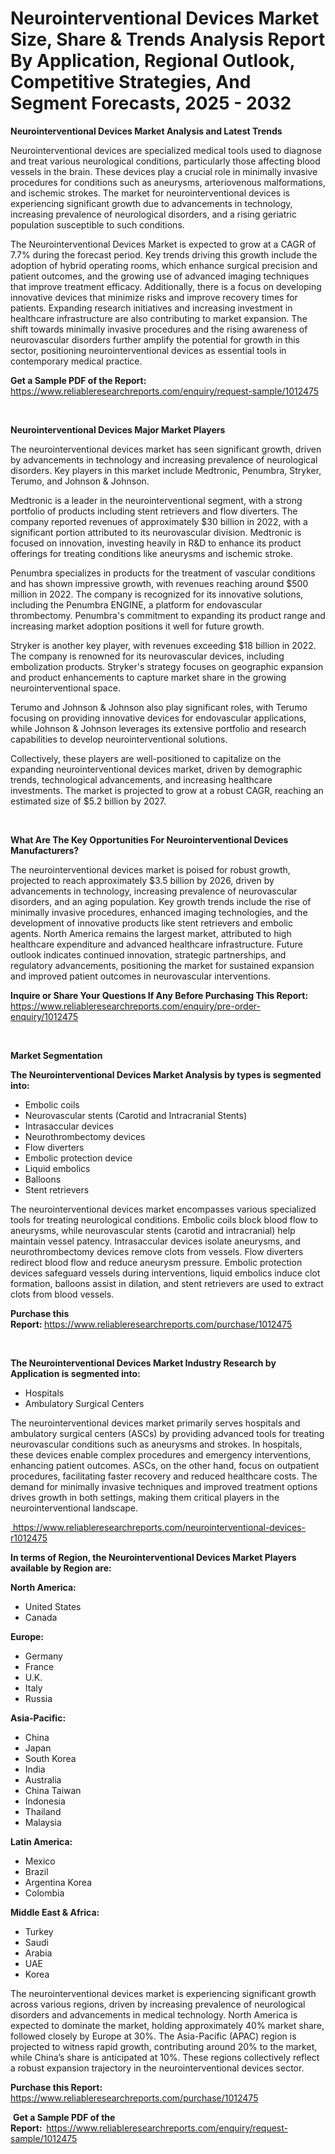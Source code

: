 <p><h1>Neurointerventional Devices Market Size, Share & Trends Analysis Report By Application, Regional Outlook, Competitive Strategies, And Segment Forecasts, 2025 - 2032</h1></p><p><strong>Neurointerventional Devices Market Analysis and Latest Trends</strong></p>
<p><p>Neurointerventional devices are specialized medical tools used to diagnose and treat various neurological conditions, particularly those affecting blood vessels in the brain. These devices play a crucial role in minimally invasive procedures for conditions such as aneurysms, arteriovenous malformations, and ischemic strokes. The market for neurointerventional devices is experiencing significant growth due to advancements in technology, increasing prevalence of neurological disorders, and a rising geriatric population susceptible to such conditions.</p><p>The Neurointerventional Devices Market is expected to grow at a CAGR of 7.7% during the forecast period. Key trends driving this growth include the adoption of hybrid operating rooms, which enhance surgical precision and patient outcomes, and the growing use of advanced imaging techniques that improve treatment efficacy. Additionally, there is a focus on developing innovative devices that minimize risks and improve recovery times for patients. Expanding research initiatives and increasing investment in healthcare infrastructure are also contributing to market expansion. The shift towards minimally invasive procedures and the rising awareness of neurovascular disorders further amplify the potential for growth in this sector, positioning neurointerventional devices as essential tools in contemporary medical practice.</p></p>
<p><strong>Get a Sample PDF of the Report:&nbsp;</strong> <a href="https://www.reliableresearchreports.com/enquiry/request-sample/1012475?utm_campaign=2778&utm_medium=2&utm_source=Github&utm_content=ia&utm_term=16042025&utm_id=neurointerventional-devices">https://www.reliableresearchreports.com/enquiry/request-sample/1012475</a></p>
<p>&nbsp;</p>
<p><strong>Neurointerventional Devices Major Market Players</strong></p>
<p><p>The neurointerventional devices market has seen significant growth, driven by advancements in technology and increasing prevalence of neurological disorders. Key players in this market include Medtronic, Penumbra, Stryker, Terumo, and Johnson & Johnson.</p><p>Medtronic is a leader in the neurointerventional segment, with a strong portfolio of products including stent retrievers and flow diverters. The company reported revenues of approximately $30 billion in 2022, with a significant portion attributed to its neurovascular division. Medtronic is focused on innovation, investing heavily in R&D to enhance its product offerings for treating conditions like aneurysms and ischemic stroke.</p><p>Penumbra specializes in products for the treatment of vascular conditions and has shown impressive growth, with revenues reaching around $500 million in 2022. The company is recognized for its innovative solutions, including the Penumbra ENGINE, a platform for endovascular thrombectomy. Penumbra's commitment to expanding its product range and increasing market adoption positions it well for future growth.</p><p>Stryker is another key player, with revenues exceeding $18 billion in 2022. The company is renowned for its neurovascular devices, including embolization products. Stryker's strategy focuses on geographic expansion and product enhancements to capture market share in the growing neurointerventional space.</p><p>Terumo and Johnson & Johnson also play significant roles, with Terumo focusing on providing innovative devices for endovascular applications, while Johnson & Johnson leverages its extensive portfolio and research capabilities to develop neurointerventional solutions.</p><p>Collectively, these players are well-positioned to capitalize on the expanding neurointerventional devices market, driven by demographic trends, technological advancements, and increasing healthcare investments. The market is projected to grow at a robust CAGR, reaching an estimated size of $5.2 billion by 2027.</p></p>
<p>&nbsp;</p>
<p><strong>What Are The Key Opportunities For Neurointerventional Devices Manufacturers?</strong></p>
<p><p>The neurointerventional devices market is poised for robust growth, projected to reach approximately $3.5 billion by 2026, driven by advancements in technology, increasing prevalence of neurovascular disorders, and an aging population. Key growth trends include the rise of minimally invasive procedures, enhanced imaging technologies, and the development of innovative products like stent retrievers and embolic agents. North America remains the largest market, attributed to high healthcare expenditure and advanced healthcare infrastructure. Future outlook indicates continued innovation, strategic partnerships, and regulatory advancements, positioning the market for sustained expansion and improved patient outcomes in neurovascular interventions.</p></p>
<p><strong>Inquire or Share Your Questions If Any Before Purchasing This Report:</strong> <a href="https://www.reliableresearchreports.com/enquiry/pre-order-enquiry/1012475?utm_campaign=2778&utm_medium=2&utm_source=Github&utm_content=ia&utm_term=16042025&utm_id=neurointerventional-devices">https://www.reliableresearchreports.com/enquiry/pre-order-enquiry/1012475</a></p>
<p>&nbsp;</p>
<p><strong>Market Segmentation</strong></p>
<p><strong>The Neurointerventional Devices Market Analysis by types is segmented into:</strong></p>
<p><ul><li>Embolic coils</li><li>Neurovascular stents (Carotid and Intracranial Stents)</li><li>Intrasaccular devices</li><li>Neurothrombectomy devices</li><li>Flow diverters</li><li>Embolic protection device</li><li>Liquid embolics</li><li>Balloons</li><li>Stent retrievers</li></ul></p>
<p><p>The neurointerventional devices market encompasses various specialized tools for treating neurological conditions. Embolic coils block blood flow to aneurysms, while neurovascular stents (carotid and intracranial) help maintain vessel patency. Intrasaccular devices isolate aneurysms, and neurothrombectomy devices remove clots from vessels. Flow diverters redirect blood flow and reduce aneurysm pressure. Embolic protection devices safeguard vessels during interventions, liquid embolics induce clot formation, balloons assist in dilation, and stent retrievers are used to extract clots from blood vessels.</p></p>
<p><strong>Purchase this Report:&nbsp;</strong><a href="https://www.reliableresearchreports.com/purchase/1012475?utm_campaign=2778&utm_medium=2&utm_source=Github&utm_content=ia&utm_term=16042025&utm_id=neurointerventional-devices">https://www.reliableresearchreports.com/purchase/1012475</a></p>
<p>&nbsp;</p>
<p><strong>The Neurointerventional Devices Market Industry Research by Application is segmented into:</strong></p>
<p><ul><li>Hospitals</li><li>Ambulatory Surgical Centers</li></ul></p>
<p><p>The neurointerventional devices market primarily serves hospitals and ambulatory surgical centers (ASCs) by providing advanced tools for treating neurovascular conditions such as aneurysms and strokes. In hospitals, these devices enable complex procedures and emergency interventions, enhancing patient outcomes. ASCs, on the other hand, focus on outpatient procedures, facilitating faster recovery and reduced healthcare costs. The demand for minimally invasive techniques and improved treatment options drives growth in both settings, making them critical players in the neurointerventional landscape.</p></p>
<p><a href="https://www.reliableresearchreports.com/neurointerventional-devices-r1012475?utm_campaign=2778&utm_medium=2&utm_source=Github&utm_content=ia&utm_term=16042025&utm_id=neurointerventional-devices">&nbsp;https://www.reliableresearchreports.com/neurointerventional-devices-r1012475</a></p>
<p><strong>In terms of Region, the Neurointerventional Devices Market Players available by Region are:</strong></p>
<p>
    <p> <strong> North America: </strong>
        <ul>
            <li>United States</li>
            <li>Canada</li>
        </ul>
        </p> 
    <p> <strong> Europe: </strong>
        <ul>
            <li>Germany</li>
            <li>France</li>
            <li>U.K.</li>
            <li>Italy</li>
            <li>Russia</li>
        </ul>
        </p> 
    <p> <strong> Asia-Pacific: </strong>
        <ul>
            <li>China</li>
            <li>Japan</li>
            <li>South Korea</li>
            <li>India</li>
            <li>Australia</li>
            <li>China Taiwan</li>
            <li>Indonesia</li>
            <li>Thailand</li>
            <li>Malaysia</li>
        </ul>
        </p> 
    <p> <strong> Latin America: </strong>
        <ul>
            <li>Mexico</li>
            <li>Brazil</li>
            <li>Argentina Korea</li>
            <li>Colombia</li>
        </ul>
        </p> 
    <p> <strong> Middle East & Africa: </strong>
        <ul>
            <li>Turkey</li>
            <li>Saudi</li>
            <li>Arabia</li>
            <li>UAE</li>
            <li>Korea</li>
        </ul>
    </p>
    </p>
<p><p>The neurointerventional devices market is experiencing significant growth across various regions, driven by increasing prevalence of neurological disorders and advancements in medical technology. North America is expected to dominate the market, holding approximately 40% market share, followed closely by Europe at 30%. The Asia-Pacific (APAC) region is projected to witness rapid growth, contributing around 20% to the market, while China’s share is anticipated at 10%. These regions collectively reflect a robust expansion trajectory in the neurointerventional devices sector.</p></p>
<p><strong>Purchase this Report: </strong><a href="https://www.reliableresearchreports.com/purchase/1012475?utm_campaign=2778&utm_medium=2&utm_source=Github&utm_content=ia&utm_term=16042025&utm_id=neurointerventional-devices">https://www.reliableresearchreports.com/purchase/1012475</a></p>
<p>&nbsp;<strong>Get a Sample PDF of the Report:&nbsp;&nbsp;</strong><a href="https://www.reliableresearchreports.com/enquiry/request-sample/1012475?utm_campaign=2778&utm_medium=2&utm_source=Github&utm_content=ia&utm_term=16042025&utm_id=neurointerventional-devices">https://www.reliableresearchreports.com/enquiry/request-sample/1012475</a></p>
<p><strong></strong></p>
<p><p></p><p></p><p></p></p>